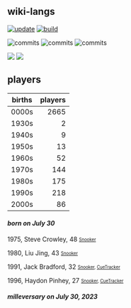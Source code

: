 ## wiki-langs
[![update](https://github.com/dreamerminsk/wiki-langs/actions/workflows/update-tables.yml/badge.svg)](https://github.com/dreamerminsk/wiki-langs/actions/workflows/update-tables.yml)
[![build](https://github.com/dreamerminsk/wiki-langs/actions/workflows/build.yml/badge.svg)](https://github.com/dreamerminsk/wiki-langs/actions/workflows/build.yml)

![commits](https://img.shields.io/github/commit-activity/y/dreamerminsk/wiki-langs)
![commits](https://img.shields.io/github/commit-activity/m/dreamerminsk/wiki-langs)
![commits](https://img.shields.io/github/commit-activity/w/dreamerminsk/wiki-langs)

![](https://img.shields.io/github/languages/code-size/dreamerminsk/wiki-langs)
![](https://img.shields.io/github/repo-size/dreamerminsk/wiki-langs)

## players
| births | players |
| :----: | ------: |
| 0000s | 2665 |
| 1930s | 2 |
| 1940s | 9 |
| 1950s | 13 |
| 1960s | 52 |
| 1970s | 144 |
| 1980s | 175 |
| 1990s | 218 |
| 2000s | 86 |

#### ***born on July 30***
1975, Steve Crowley, 48 <sub><sup>[Snooker](http://www.snooker.org/res/index.asp?player=2684)</sup></sub>

1980, Liu Jing, 43 <sub><sup>[Snooker](http://www.snooker.org/res/index.asp?player=2988)</sup></sub>

1991, Jack Bradford, 32 <sub><sup>[Snooker](http://www.snooker.org/res/index.asp?player=613), [CueTracker](http://cuetracker.net/Players/jack-bradford/)</sup></sub>

1996, Haydon Pinhey, 27 <sub><sup>[Snooker](http://www.snooker.org/res/index.asp?player=2061), [CueTracker](http://cuetracker.net/Players/haydon-pinhey/)</sup></sub>


#### ***milleversary on July 30, 2023***



